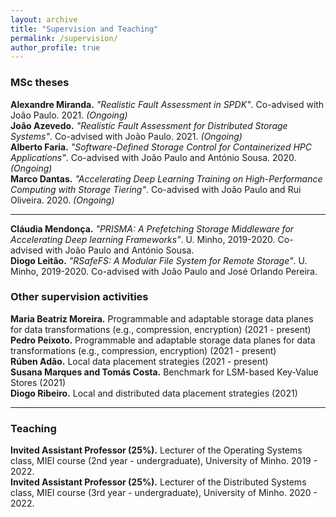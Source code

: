 ```yaml
---
layout: archive
title: "Supervision and Teaching" 
permalink: /supervision/
author_profile: true
---
```


### MSc theses
**Alexandre Miranda.** *"Realistic Fault Assessment in SPDK"*. Co-advised with João Paulo. 2021. *(Ongoing)*    
**João Azevedo.** *"Realistic Fault Assessment for Distributed Storage Systems"*. Co-advised with João Paulo. 2021. *(Ongoing)*    
**Alberto Faria.** *"Software-Defined Storage Control for Containerized HPC Applications"*. Co-advised with João Paulo and António Sousa. 2020. *(Ongoing)*    
**Marco Dantas.** *"Accelerating Deep Learning Training on High-Performance Computing with Storage Tiering"*. Co-advised with João Paulo and Rui Oliveira. 2020. *(Ongoing)*    

***

**Cláudia Mendonça.** *"PRISMA: A Prefetching Storage Middleware for Accelerating Deep learning Frameworks"*. U. Minho, 2019-2020. Co-advised with João Paulo and António Sousa.    
**Diogo Leitão.** *"RSafeFS: A Modular File System for Remote Storage"*. U. Minho, 2019-2020. Co-advised with João Paulo and José Orlando Pereira.     


### Other supervision activities
**Maria Beatriz Moreira.** Programmable and adaptable storage data planes for data transformations (e.g., compression, encryption) (2021 - present)     
**Pedro Peixoto.** Programmable and adaptable storage data planes for data transformations (e.g., compression, encryption) (2021 - present)     
**Rúben Adão.** Local data placement strategies (2021 - present)     
**Susana Marques and Tomás Costa.** Benchmark for LSM-based Key-Value Stores (2021)              
**Diogo Ribeiro.** Local and distributed data placement strategies (2021)    

***

### Teaching 
**Invited Assistant Professor (25%).** Lecturer of the Operating Systems class, MIEI course (2nd year - undergraduate), University of Minho. 2019 - 2022.    
**Invited Assistant Professor (25%).** Lecturer of the Distributed Systems class, MIEI course (3rd year - undergraduate), University of Minho. 2020 - 2022.    
